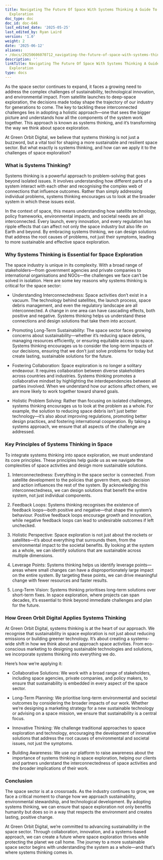 ```yaml
---
title: Navigating The Future Of Space With Systems Thinking A Guide To Sustainable
  Exploration
doc_type: doc
doc_id: doc-646
last_edited_date: '2025-05-25'
last_edited_by: Ryan Laird
version: '1.0'
weight: 2
date: '2025-06-12'
aliases:
- /docs/20250606070712_navigating-the-future-of-space-with-systems-thinking-a-guide-to-sustainable-exploration_1_1/
description: ''
linkTitle: Navigating The Future Of Space With Systems Thinking A Guide To Sustainable
  Exploration
type: docs
---
```


As the space sector continues to expand, it faces a growing need to address the complex challenges of sustainability, technological innovation, and environmental impact. From satellite launches to deep-space exploration, the decisions made today shape the trajectory of our industry for generations to come. The key to tackling these interconnected challenges lies in adopting a holistic approach—one that sees the bigger picture and understands how all the components of the system work together. This approach is known as systems thinking, and it’s transforming the way we think about space exploration.

At Green Orbit Digital, we believe that systems thinking is not just a buzzword, but a vital tool for shaping a more sustainable and resilient space sector. But what exactly is systems thinking, and how can we apply it to the challenges of space exploration?

### What is Systems Thinking?

Systems thinking is a powerful approach to problem-solving that goes beyond isolated issues. It involves understanding how different parts of a system interact with each other and recognising the complex web of connections that influence outcomes. Rather than simply addressing individual problems, systems thinking encourages us to look at the broader system in which these issues exist.

In the context of space, this means understanding how satellite technology, policy frameworks, environmental impacts, and societal needs are all interconnected. Every launch, every innovation, and every regulation has ripple effects that can affect not only the space industry but also life on Earth and beyond. By embracing systems thinking, we can design solutions that address the root causes of problems, not just their symptoms, leading to more sustainable and effective space exploration.

### Why Systems Thinking is Essential for Space Exploration

The space industry is unique in its complexity. With a broad range of stakeholders—from government agencies and private companies to international organisations and NGOs—the challenges we face can’t be solved in isolation. Here are some key reasons why systems thinking is critical for the space sector:

- Understanding Interconnectedness: Space activities don’t exist in a vacuum. The technology behind satellites, the launch process, space debris management, and even the regulatory landscape are all interconnected. A change in one area can have cascading effects, both positive and negative. Systems thinking helps us understand these connections and design solutions that take them into account.

- Promoting Long-Term Sustainability: The space sector faces growing concerns about sustainability—whether it’s reducing space debris, managing resources efficiently, or ensuring equitable access to space. Systems thinking encourages us to consider the long-term impacts of our decisions, ensuring that we don’t just solve problems for today but create lasting, sustainable solutions for the future.

- Fostering Collaboration: Space exploration is no longer a solitary endeavour. It requires collaboration between diverse stakeholders across countries and industries. Systems thinking promotes a collaborative mindset by highlighting the interdependencies between all parties involved. When we understand how our actions affect others, we are more likely to work together toward shared goals.

- Holistic Problem Solving: Rather than focusing on isolated challenges, systems thinking encourages us to look at the problem as a whole. For example, the solution to reducing space debris isn’t just better technology—it’s also about improving regulations, promoting better design practices, and fostering international cooperation. By taking a systems approach, we ensure that all aspects of the challenge are addressed.

### Key Principles of Systems Thinking in Space

To integrate systems thinking into space exploration, we must understand its core principles. These principles help guide us as we navigate the complexities of space activities and design more sustainable solutions.

1. Interconnectedness: Everything in the space sector is connected. From satellite development to the policies that govern them, each decision and action influences the rest of the system. By acknowledging this interconnectedness, we can design solutions that benefit the entire system, not just individual components.

1. Feedback Loops: Systems thinking recognises the existence of feedback loops—both positive and negative—that shape the system’s behaviour. Positive feedback loops encourage growth and innovation, while negative feedback loops can lead to undesirable outcomes if left unchecked.

1. Holistic Perspective: Space exploration is not just about the rockets or satellites—it’s about everything that surrounds them, from the environmental impact to the societal benefits. By looking at the system as a whole, we can identify solutions that are sustainable across multiple dimensions.

1. Leverage Points: Systems thinking helps us identify leverage points—areas where small changes can have a disproportionately large impact on the entire system. By targeting these points, we can drive meaningful change with fewer resources and faster results.

1. Long-Term Vision: Systems thinking prioritises long-term solutions over short-term fixes. In space exploration, where projects can span decades, it’s essential to think beyond immediate challenges and plan for the future.

### How Green Orbit Digital Applies Systems Thinking

At Green Orbit Digital, systems thinking is at the heart of our approach. We recognise that sustainability in space exploration is not just about reducing emissions or building greener technology. It’s about creating a systems-wide shift in how we think about and approach space activities. From eco-conscious marketing to designing sustainable technologies and solutions, we incorporate systems thinking into everything we do.

Here’s how we’re applying it:

- Collaborative Solutions: We work with a broad range of stakeholders, including space agencies, private companies, and policy makers, to ensure that sustainability is embedded in every aspect of the space sector.

- Long-Term Planning: We prioritise long-term environmental and societal outcomes by considering the broader impacts of our work. Whether we’re designing a marketing strategy for a new sustainable technology or advising on a space mission, we ensure that sustainability is a central focus.

- Innovative Thinking: We challenge traditional approaches to space exploration and technology, encouraging the development of innovative solutions that address the root causes of environmental and societal issues, not just the symptoms.

- Building Awareness: We use our platform to raise awareness about the importance of systems thinking in space exploration, helping our clients and partners understand the interconnectedness of space activities and the broader implications of their work.

### Conclusion

The space sector is at a crossroads. As the industry continues to grow, we face a critical moment to change how we approach sustainability, environmental stewardship, and technological development. By adopting systems thinking, we can ensure that space exploration not only benefits humanity but does so in a way that respects the environment and creates lasting, positive change.

At Green Orbit Digital, we’re committed to advancing sustainability in the space sector. Through collaboration, innovation, and a systems-based approach, we can create a future where space exploration thrives while protecting the planet we call home. The journey to a more sustainable space sector begins with understanding the system as a whole—and that’s where systems thinking comes in.
